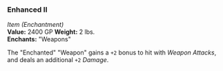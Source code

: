 ### Enhanced II
*Item (Enchantment)*  
**Value:** 2400 GP
**Weight:** 2 lbs.  
**Enchants:** "Weapons"  

The "Enchanted" "Weapon" gains a `+2` bonus to hit with *Weapon Attacks*, and deals an additional `+2` *Damage*.
